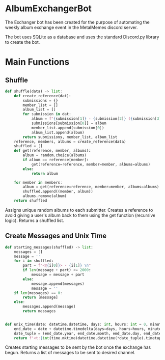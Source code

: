 # AlbumExchangerBot
The Exchanger bot has been created for the purpose of automating the weekly album exchange event in the MetalMemes discord server.

The bot uses SQLite as a database and uses the standard Discord.py library to create the bot.

# Main Functions
## Shuffle
```python
def shuffle(data) -> list:
    def create_reference(dat):
        submissions = {}
        member_list = []
        album_list = []
        for submission in dat:
            album = f"{submission[1]} - {submission[2]} ({submission[3]}, {submission[4]}, {submission[5]}) [{submission[6]}]"
            submissions[submission[0]] = album
            member_list.append(submission[0])
            album_list.append(album)
        return submissions, member_list, album_list
    reference, members, albums = create_reference(data)
    shuffled = []
    def get(reference, member, albums):
        album = random.choice(albums)
        if album == reference[member]:
            get(reference=reference, member=member, albums=albums)
        else:
            return album

    for member in members:
        album = get(reference=reference, member=member, albums=albums)
        shuffled.append((member, album))
        albums.remove(album)
    return shuffled
```
Assigns unique random albums to each submitter. Creates a reference to avoid giving a user's album back to them using the get function (recursive logic). Returns a shuffled list.
## Create Messages and Unix Time
```python
def starting_messages(shuffled) -> list:
    messages = []
    message = ''
    for i in shuffled:
        part = f"<@{i[0]}> - {i[1]} \n"
        if len(message + part) <= 2000:
            message = message + part
        else:
            message.append(messages)
            message = ''
    if len(messages) == 0:
        return [message]
    else:
        messages.append(message)
        return messages


def unix_time(date: datetime.datetime, days: int, hours: int = 0, minutes: int = 0, seconds: int = 0) -> str:
    end_date = date + datetime.timedelta(days=days, hours=hours, minutes=minutes, seconds=seconds)
    date_tuple = (end_date.year, end_date.month, end_date.day, end_date.hour, end_date.minute, end_date.second)
    return f'<t:{int(time.mktime(datetime.datetime(*date_tuple).timetuple()))}>'
```
Creates starting messages to be sent by the bot once the exchange has begun. Returns a list of messages to be sent to desired channel.
